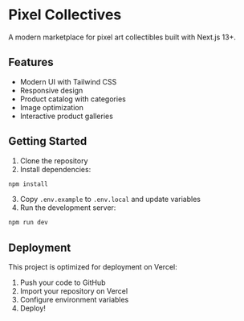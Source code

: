# Pixel Collectives

A modern marketplace for pixel art collectibles built with Next.js 13+.

## Features

- Modern UI with Tailwind CSS
- Responsive design
- Product catalog with categories
- Image optimization
- Interactive product galleries

## Getting Started

1. Clone the repository
2. Install dependencies:
```bash
npm install
```
3. Copy `.env.example` to `.env.local` and update variables
4. Run the development server:
```bash
npm run dev
```

## Deployment

This project is optimized for deployment on Vercel:

1. Push your code to GitHub
2. Import your repository on Vercel
3. Configure environment variables
4. Deploy!
